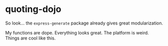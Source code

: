 # quoting-dojo

So look... the `express-generate` package already gives great modularization.

My functions are dope. Everything looks great. The platform is weird. Things are cool like this.

